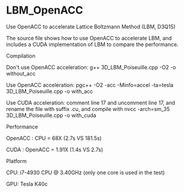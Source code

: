 # LBM_OpenACC
Use OpenACC to accelerate Lattice Boltzmann Method (LBM, D3Q15)

The source file shows how to use OpenACC to accelerate LBM, and includes a CUDA implementation of LBM to compare the performance.

Compilation

Don't use OpenACC acceleration: g++ 3D_LBM_Poiseuille.cpp -O2 -o without_acc
  
Use OpenACC acceleration: pgc++ -O2 -acc -Minfo=accel -ta=tesla 3D_LBM_Poiseuille.cpp -o with_acc

Use CUDA acceleration: comment line 17 and uncomment line 17, and rename the file with suffix .cu, and compile with
    nvcc -arch=sm_35 3D_LBM_Poiseuille.cpp -o with_cuda
    
Performance

OpenACC : CPU = 68X (2.7s VS 181.5s)

CUDA    : OpenACC = 1.91X (1.4s VS 2.7s)

Platform

CPU: i7-4930 CPU @ 3.40GHz (only one core is used in the test)

GPU: Tesla K40c
